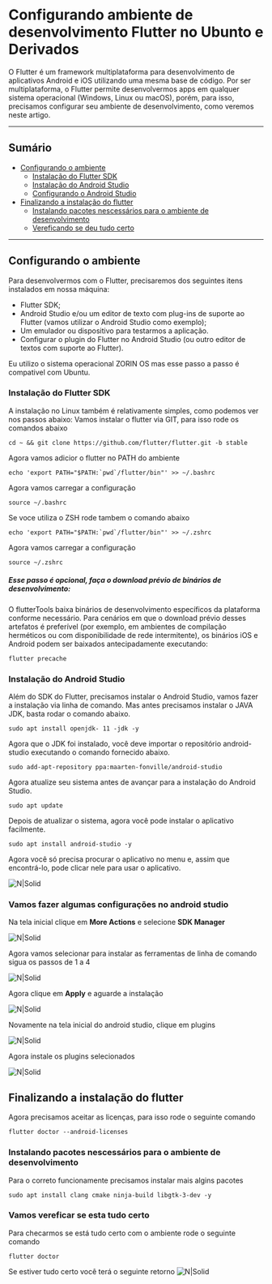# Configurando ambiente de desenvolvimento Flutter no Ubunto e Derivados
O Flutter é um framework multiplataforma para desenvolvimento de aplicativos Android e iOS utilizando uma mesma base de código. Por ser multiplataforma, o Flutter permite desenvolvermos apps em qualquer sistema operacional (Windows, Linux ou macOS), porém, para isso, precisamos configurar seu ambiente de desenvolvimento, como veremos neste artigo.

---
## Sumário
- <a href="#settingUpTheEnvironment">Configurando o ambiente</a>
    - <a href="#installingTheFlutterSdk">Instalação do Flutter SDK</a>
    - <a href="#installingAndroidStudio">Instalação do Android Studio</a>
    - <a href="#configuringAndroidStudio">Configurando o Android Studio</a>
- <a href="#finishingTheFlutterInstallation">Finalizando a instalação do flutter</a>
    - <a href="#installingPackagesRequiredForTheDevelopmentEnvironment">Instalando pacotes nescessários para o ambiente de desenvolvimento</a>
    - <a href="#checkAll">Vereficando se deu tudo certo</a>

---

## Configurando o ambiente<span id="settingUpTheEnvironment"></span>
Para desenvolvermos com o Flutter, precisaremos dos seguintes itens instalados em nossa máquina:

- Flutter SDK;
- Android Studio e/ou um editor de texto com plug-ins de suporte ao Flutter (vamos utilizar o Android Studio como exemplo);
- Um emulador ou dispositivo para testarmos a aplicação.
- Configurar o plugin do Flutter no Android Studio (ou outro editor de textos com suporte ao Flutter).

Eu utilizo o sistema operacional ZORIN OS mas esse passo a passo é compativel com Ubuntu. 

### Instalação do Flutter SDK<span id="installingTheFlutterSdk"></span>
A instalação no Linux também é relativamente simples, como podemos ver nos passos abaixo:
Vamos instalar o flutter via GIT, para isso rode os comandos abaixo
```shell
cd ~ && git clone https://github.com/flutter/flutter.git -b stable
```
Agora vamos adicior o flutter no PATH do ambiente
```shell
echo 'export PATH="$PATH:`pwd`/flutter/bin"' >> ~/.bashrc
```
Agora vamos carregar a configuração
```shell
source ~/.bashrc
```
Se voce utiliza o ZSH rode tambem o comando abaixo
```shell
echo 'export PATH="$PATH:`pwd`/flutter/bin"' >> ~/.zshrc
```
Agora vamos carregar a configuração
```shell
source ~/.zshrc
```
##### Esse passo é opcional, faça o download prévio de binários de desenvolvimento:
O flutterTools baixa binários de desenvolvimento específicos da plataforma conforme necessário. Para cenários em que o download prévio desses artefatos é preferível (por exemplo, em ambientes de compilação herméticos ou com disponibilidade de rede intermitente), os binários iOS e Android podem ser baixados antecipadamente executando:
```shell
flutter precache
```
### Instalação do Android Studio <span id="installingAndroidStudio"></span>
Além do SDK do Flutter, precisamos instalar o Android Studio, vamos fazer a instalação via linha de comando.
Mas antes precisamos instalar o JAVA JDK, basta rodar o comando abaixo.
```shell
sudo apt install openjdk- 11 -jdk -y
```
Agora que o JDK foi instalado, você deve importar o repositório android-studio executando o comando fornecido abaixo.
```shell
sudo add-apt-repository ppa:maarten-fonville/android-studio
```
Agora atualize seu sistema antes de avançar para a instalação do Android Studio.
```shell
sudo apt update
```
Depois de atualizar o sistema, agora você pode instalar o aplicativo facilmente.
```shell
sudo apt install android-studio -y
```
Agora você só precisa procurar o aplicativo no menu e, assim que encontrá-lo, pode clicar nele para usar o aplicativo.

![N|Solid](./img/find-android.png)

### Vamos fazer algumas configurações no android studio <span id="configuringAndroidStudio"></span>
Na tela inicial clique em **More Actions** e selecione **SDK Manager**

![N|Solid](./img/home-android-studio-step-1.png)

Agora vamos selecionar para instalar as ferramentas de linha de comando
sigua os passos de 1 a 4

![N|Solid](./img/home-android-studio-step-2.png)

Agora clique em **Apply** e aguarde a instalação

![N|Solid](./img/home-android-studio-step-3.png)

Novamente na tela inicial do android studio, clique em plugins

![N|Solid](./img/home-android-studio-step-4.png)

Agora instale os plugins selecionados

![N|Solid](./img/home-android-studio-step-5.png)

## Finalizando a instalação do flutter <span id="finishingTheFlutterInstallation"></span>

Agora precisamos aceitar as licenças, para isso rode o seguinte comando
```shell
flutter doctor --android-licenses
```
### Instalando pacotes nescessários para o ambiente de desenvolvimento <span id="installingPackagesRequiredForTheDevelopmentEnvironment"></span>
Para o correto funcionamente precisamos instalar mais algins pacotes
```shell
sudo apt install clang cmake ninja-build libgtk-3-dev -y
```

### Vamos vereficar se esta tudo certo <span id="checkAll"></span>
Para checarmos se está tudo certo com o ambiente rode o seguinte comando
```shell
flutter doctor
```
Se estiver tudo certo você terá o seguinte retorno
![N|Solid](./img/home-android-studio-step-6.png)
